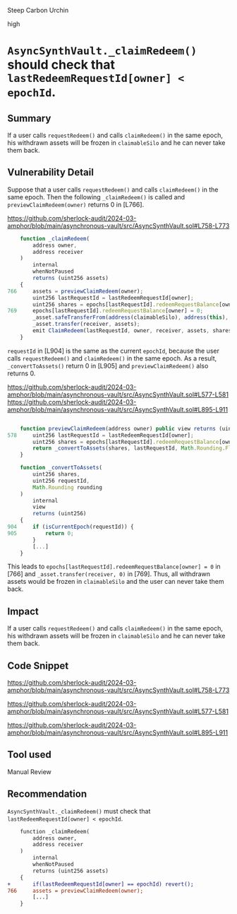 Steep Carbon Urchin

high

# `AsyncSynthVault._claimRedeem()` should check that `lastRedeemRequestId[owner] < epochId`.

## Summary

If a user calls `requestRedeem()` and calls `claimRedeem()` in the same epoch, his withdrawn assets will be frozen in `claimableSilo` and he can never take them back. 

## Vulnerability Detail

Suppose that a user calls `requestRedeem()` and calls `claimRedeem()` in the same epoch. Then the following `_claimRedeem()` is called and `previewClaimRedeem(owner)` returns 0 in [L766]. 

https://github.com/sherlock-audit/2024-03-amphor/blob/main/asynchronous-vault/src/AsyncSynthVault.sol#L758-L773

```javascript
    function _claimRedeem(
        address owner,
        address receiver
    )
        internal
        whenNotPaused
        returns (uint256 assets)
    {
766     assets = previewClaimRedeem(owner);
        uint256 lastRequestId = lastRedeemRequestId[owner];
        uint256 shares = epochs[lastRequestId].redeemRequestBalance[owner];
769     epochs[lastRequestId].redeemRequestBalance[owner] = 0;
        _asset.safeTransferFrom(address(claimableSilo), address(this), assets);
        _asset.transfer(receiver, assets);
        emit ClaimRedeem(lastRequestId, owner, receiver, assets, shares);
    }
```

`requestId` in [L904] is the same as the current `epochId`, because the user calls `requestRedeem()` and `claimRedeem()` in the same epoch. As a result, `_convertToAssets()` return 0 in [L905] and `previewClaimRedeem()` also returns 0.   

https://github.com/sherlock-audit/2024-03-amphor/blob/main/asynchronous-vault/src/AsyncSynthVault.sol#L577-L581
https://github.com/sherlock-audit/2024-03-amphor/blob/main/asynchronous-vault/src/AsyncSynthVault.sol#L895-L911

```javascript

    function previewClaimRedeem(address owner) public view returns (uint256) {
578     uint256 lastRequestId = lastRedeemRequestId[owner];
        uint256 shares = epochs[lastRequestId].redeemRequestBalance[owner];
        return _convertToAssets(shares, lastRequestId, Math.Rounding.Floor);
    }

    function _convertToAssets(
        uint256 shares,
        uint256 requestId,
        Math.Rounding rounding
    )
        internal
        view
        returns (uint256)
    {
904     if (isCurrentEpoch(requestId)) {
905         return 0;
        }
        [...]
    }
```
This leads to `epochs[lastRequestId].redeemRequestBalance[owner] = 0` in [766] and `_asset.transfer(receiver, 0)` in [769]. Thus, all withdrawn assets would be frozen in `claimableSilo` and the user can never take them back.

## Impact

If a user calls `requestRedeem()` and calls `claimRedeem()` in the same epoch, his withdrawn assets will be frozen in `claimableSilo` and he can never take them back. 

## Code Snippet

https://github.com/sherlock-audit/2024-03-amphor/blob/main/asynchronous-vault/src/AsyncSynthVault.sol#L758-L773

https://github.com/sherlock-audit/2024-03-amphor/blob/main/asynchronous-vault/src/AsyncSynthVault.sol#L577-L581

https://github.com/sherlock-audit/2024-03-amphor/blob/main/asynchronous-vault/src/AsyncSynthVault.sol#L895-L911

## Tool used

Manual Review

## Recommendation

`AsyncSynthVault._claimRedeem()` must check that `lastRedeemRequestId[owner] < epochId`.

```diff
    function _claimRedeem(
        address owner,
        address receiver
    )
        internal
        whenNotPaused
        returns (uint256 assets)
    {
+       if(lastRedeemRequestId[owner] == epochId) revert();
766     assets = previewClaimRedeem(owner);
        [...]
    }
```